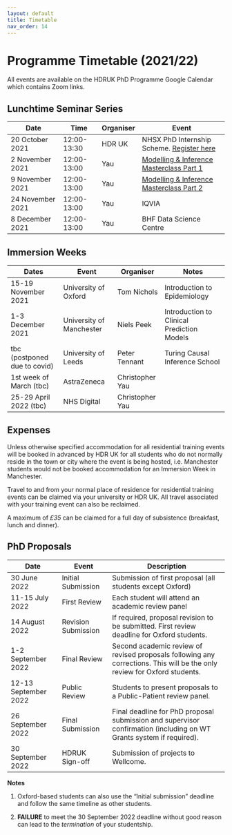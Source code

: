 ```yaml
---
layout: default
title: Timetable
nav_order: 14
---
```


# Programme Timetable (2021/22)

All events are available on the HDRUK PhD Programme Google Calendar which contains Zoom links.

## Lunchtime Seminar Series

| Date | Time | Organiser | Event |
|-------|-------|-----------|-------|
| 20 October 2021 | 12:00-13:30| HDR UK | NHSX PhD Internship Scheme. [Register here](https://www.hdruk.ac.uk/events/nhsx-phd-data-science-internship-scheme-launch/) |
| 2 November 2021 | 12:00-13:00| Yau | [Modelling & Inference Masterclass Part 1](https://github.com/cwcyau/hdruk-modelling-masterclass) |
| 9 November 2021 | 12:00-13:00| Yau | [Modelling & Inference Masterclass Part 2](https://github.com/cwcyau/hdruk-modelling-masterclass) |
| 24 November 2021 | 12:00-13:00| Yau | IQVIA |
| 8 December 2021 | 12:00-13:00| Yau | BHF Data Science Centre |


## Immersion Weeks

| Dates | Event | Organiser | Notes |
|-------|-------|-----------|-------|
| 15-19 November 2021 | University of Oxford | Tom Nichols | Introduction to Epidemiology |
| 1-3 December 2021 | University of Manchester | Niels Peek | Introduction to Clinical Prediction Models |
| tbc (postponed due to covid) | University of Leeds | Peter Tennant | Turing Causal Inference School |
| 1st week of March (tbc) | AstraZeneca | Christopher Yau | |
| 25-29 April 2022 (tbc) | NHS Digital | Christopher Yau | |

## Expenses

Unless otherwise specified accommodation for all residential training events will be booked in advanced by HDR UK for all students who do not normally reside in the town or city where the event is being hosted, i.e. Manchester students would not be booked accommodation for an Immersion Week in Manchester.

Travel to and from your normal place of residence for residential training events can be claimed via your university or HDR UK. All travel associated with your training event can also be reclaimed.

A maximum of *£35* can be claimed for a full day of subsistence (breakfast, lunch and dinner).

## PhD Proposals

| Date | Event | Description |
| ---- | ------| ----------- |
| 30 June 2022 | Initial Submission | Submission of first proposal (all students except Oxford) |
| 11-15 July 2022 | First Review | Each student will attend an academic review panel |
| 14 August 2022 | Revision Submission | If required, proposal revision to be submitted. First review deadline for Oxford students. |
| 1-2 September 2022 | Final Review | Second academic review of revised proposals following any corrections. This will be the only review for Oxford students. |
| 12-13 September 2022 | Public Review | Students to present proposals to a Public-Patient review panel. |
| 26 September 2022 | Final Submission | Final deadline for PhD proposal submission and supervisor confirmation (including on WT Grants system if required). |
| 30 September 2022 | HDRUK Sign-off | Submission of projects to Wellcome. |

**Notes**

1. Oxford-based students can also use the “Initial submission” deadline and follow the same timeline as other students.

2. **FAILURE** to meet the 30 September 2022 deadline without good reason can lead to the *termination* of your studentship.





